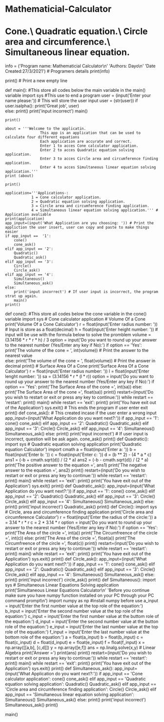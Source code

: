 # Mathematicial-Calculator
# Cone.\ Quadratic equation.\ Circle area and circumference.\ Simultaneous linear equation.

info = ('Program name: Mathematicial Calculator\n'
        'Authors: Dayo\n'
        'Date Created:27/3/2021')  # Programers details
print(info)

print()  # Print a new empty line

def main(): #This store all codes below the main variable in the main() variable
    import sys #This use to end a program 
    user = (input('Enter your name please:'))  # This will store the user input
    user = (str(user))
    if user.isalpha():
        print('Great job', user)  
    else:
        print()
        print('input incorrect')
        main()

    print()

    about = '''Welcome to the applicatin.
                    This app is an application that can be used to calculate four different equations
                    Each application are accurate and correct.
                    Enter 1 to acces Cone calculator application.
                    Enter 2 to acces Quadratic equation solving application.
                    Enter 3 to acces Circle area and circumference finding application.
                    Enter 4 to acces Simultaneous linear equation solving application.'''
    print (about)

    print()
    
    application='''Applications-:
                1 = Cone calculator application.
                2 = Quadratic equation solving application.
                3 = Circle area and circumference finding application.
                4 = Simultaneous linear equation solving application.''' # Application avaliable
    print(application)
    app_input=(input('What Application are you choosing: ')) # Print the appliction the user insert, user can copy and paste to make things easier
    if app_input ==  '1':
        cone()
        cone_ask()
    elif app_input == '2':
        Quadratic()
        Quadratic_ask()
    elif app_input == '3':
        Circle()
        Circle_ask()
    elif app_input == '4':
        Simultaneous()
        Simultaneous_ask()
    else:
        print('input incorrect') # If user input is incorrect, the program strat up again.
        main()    
    print()
def cone(): #This store all codes below the cone variable in the cone() variable
    import sys
    # Cone calculator application
    # Volume Of a Cone
    print('Volume Of a Cone Calculator')
    r = float(input('Enter radius number: ')) # Input is store as a float(decimal)
    h = float(input('Enter height number: ')) # input will be use with the formula below to solve the promblem
    volume = (3.14156 * r * r * h) / 3
    option = input('Do you want to round up your answer to the nearest number (Yes/Enter any key if No):')
    if option == 'Yes':
        print('The volume of the cone = ', int(volume)) # Print the answer to the nearest value  
    else:
        print('The volume of the cone = ', float(volume)) # Print the answer in decimal 
    print()
    # Surface Area Of a Cone
    print('Surface Area Of a Cone Calculator')
    r = float(input('Enter radius number: '))
    l = float(input('Enter lenght number: '))
    sa = (3.14156 * r * (l * r))
    option = input('Do you want to round up your answer to the nearest number (Yes/Enter any key if No):')
    if option == 'Yes':
        print('The Surface Area of the cone =', int(sa)) 
    else:
        print('The Surface Area of the cone =', float(sa))
    print()
    restart=(input('Do you wish to restart or exit or press any key to continue:'))
    while restart == 'restart':
        print()
        main()
    while restart == 'exit':
        print()
        print('You have exit out of the Application')
        sys.exit() # This ends the program if user enter exit 
    print()
def cone_ask(): # This created incase if the user enter a wrong input
    app_input=(input('What Application do you want next?:'))
    if app_input ==  '1':
        cone()
        cone_ask()
    elif app_input == '2':
        Quadratic()
        Quadratic_ask()
    elif app_input == '3':
        Circle()
        Circle_ask()
    elif app_input == '4':
        Simultaneous()
        Simultaneous_ask()
    else:
        print()
        print('input incorrect') # If user input is incorrect, question will be ask again.
        cone_ask()
    print()
def Quadratic():
    import sys
    # Quadratic equation solving application
    print('Quadratic equation Calculator')
    import cmath
    a = float(input('Enter a: ')) 
    b = float(input('Enter b: '))
    c = float(input('Enter c: '))
    d = (b ** 2) - (4 * a * c)
    ans1 = (-b + cmath.sqrt(d)) / (2 * a)
    ans2 = (-b - cmath.sqrt(d)) / (2 * a)
    print('The positive answer to the equation =', ans1)
    print('The negative answer to the equation =', ans2)
    print()
    restart=(input('Do you wish to restart or exit or press any key to continue:'))
    while restart == 'restart':
        print()
        main()
    while restart == 'exit':
        print()
        print('You have exit out of the Application')
        sys.exit()
    print()
def Quadratic_ask():
    app_input=(input('What Application do you want next?:'))
    if app_input ==  '1':
        cone()
        cone_ask()
    elif app_input == '2':
        Quadratic()
        Quadratic_ask()
    elif app_input == '3':
        Circle()
        Circle_ask()
    elif app_input == '4':
        Simultaneous()
        Simultaneous_ask()
    else:
        print()
        print('input incorrect') 
        Quadratic_ask()
    print()
def Circle():
    import sys
    # Circle, area and circumference finding application
    print('Circle area and circumference Calculator')
    r = float(input('Enter the radius of the circle:')) 
    a = 3.14 * r * r
    c = 2 * 3.14 * r
    option = input('Do you want to round up your answer to the nearest number (Yes/Enter any key if No):')
    if option == 'Yes':
        print('The Area of the circle =', int(a))
        print('The Circumfreence of the circle =', int(c)) 
    else:
        print('The Area of the circle =', float(a))
        print('The Circumfreence of the circle =', float(c)) 
    print()
    restart=(input('Do you wish to restart or exit or press any key to continue:'))
    while restart == 'restart':
        print()
        main()
    while restart == 'exit':
        print()
        print('You have exit out of the Application')
        sys.exit()
    print()
def Circle_ask():
    app_input=(input('What Application do you want next?:'))
    if app_input ==  '1':
        cone()
        cone_ask()
    elif app_input == '2':
        Quadratic()
        Quadratic_ask()
    elif app_input == '3':
        Circle()
        Circle_ask()
    elif app_input == '4':
        Simultaneous()
        Simultaneous_ask()
    else:
        print()
        print('input incorrect') 
        circle_ask()
    print()
def Simultaneous():
    import sys
    # Simultaneous Linear Equations Solving application
    print('Simultaneous Linear Equations Calculator\n'
          'Before you continue make sure you  have numpy function installed on your PC through your PC command prompt\n')
    import numpy as np #install numpy before use
    a_input = input('Enter the first number value at the top role of the equation:')
    b_input = input('Enter the second number value at the top role of the equation:')
    c_input = input('Enter the first number value at the buttom role of the equation:')
    d_input = input('Enter the second number value at the button role of the equation:')
    e_input = input('Enter the last  number value at the top role of the equation:')
    f_input = input('Enter the last number value at the bottom role of the equation:')
    a = float(a_input)
    b = float(b_input)
    c = float(c_input)
    d = float(d_input)
    e = float(e_input)
    f = float(f_input)
    x = np.array([[a,b], [c,d]])
    y = np.array([e,f])
    ans = np.linalg.solve(x,y)  # Linear Algebra
    print('Answer =')
    print(ans)
    print()
    restart=(input('Do you wish to restart or exit or press any key to continue:'))
    while restart == 'restart':
        print()
        main()
    while restart == 'exit':
        print()
        print('You have exit out of the Application')
        sys.exit()
    print()
def Simultaneous_ask():
    app_input=(input('What Application do you want next?:'))
    if app_input == 'Cone calculator application':
        cone()
        cone_ask()
    elif app_input == 'Quadratic equation solving application':
        Quadratic()
        Quadratic_ask()
    elif app_input == 'Circle area and circumference finding application':
        Circle()
        Circle_ask()
    elif app_input == 'Simultaneous linear equation solving application':
        Simultaneous()
        Simultaneous_ask()
    else:
        print()
        print('input incorrect') 
        Simultaneous_ask()
    print()

main()
